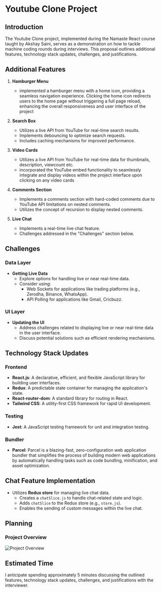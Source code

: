 # Youtube Clone Project

## Introduction

The Youtube Clone project, implemented during the Namaste React course taught by Akshay Saini, serves as a demonstration on how to tackle machine coding rounds during interviews. This proposal outlines additional features, technology stack updates, challenges, and justifications.

## Additional Features

1. **Hamburger Menu**

   - implemented a hamburger menu with a home icon, providing a seamless navigation experience. Clicking the home icon redirects users to the home page without triggering a full page reload, enhancing the overall responsiveness and user interface of the project

2. **Search Box**

   - Utilizes a live API from YouTube for real-time search results.
   - Implements debouncing to optimize search requests.
   - Includes caching mechanisms for improved performance.

3. **Video Cards**

   - Utilizes a live API from YouTube for real-time data for thumbnails, description, viewcount etc.
   - incorporated the YouTube embed functionality to seamlessly integrate and display videos within the project interface upon clicking on any video cards

4. **Comments Section**

   - Implements a comments section with hard-coded comments due to YouTube API limitations on nested comments.
   - Utilizes the concept of recursion to display nested comments.

5. **Live Chat**
   - Implements a real-time live chat feature.
   - Challenges addressed in the "Challenges" section below.

## Challenges

### Data Layer

- **Getting Live Data**
  - Explore options for handling live or near real-time data.
  - Consider using:
    - Web Sockets for applications like trading platforms (e.g., Zerodha, Binance, WhatsApp).
    - API Polling for applications like Gmail, Cricbuzz.

### UI Layer

- **Updating the UI**
  - Address challenges related to displaying live or near real-time data in the user interface.
  - Discuss potential solutions such as efficient rendering mechanisms.

## Technology Stack Updates

### Frontend

- **React.js**: A declarative, efficient, and flexible JavaScript library for building user interfaces.
- **Redux**: A predictable state container for managing the application's state.
- **React-router-dom**: A standard library for routing in React.
- **Tailwind CSS**: A utility-first CSS framework for rapid UI development.

### Testing

- **Jest**: A JavaScript testing framework for unit and integration testing.

### Bundler

- **Parcel**: Parcel is a blazing-fast, zero-configuration web application bundler that simplifies the process of building modern web applications by automatically handling tasks such as code bundling, minification, and asset optimization.

## Chat Feature Implementation

- Utilizes **Redux store** for managing live chat data.
  - Creates a `chatSlice.js` to handle chat-related state and logic.
  - Adds `chatSlice` to the Redux store (e.g., `store.js`).
  - Enables the sending of custom messages within the live chat.

## Planning

### Project Overview

![Project Overview](src/images/planning.png)

## Estimated Time

I anticipate spending approximately 5 minutes discussing the outlined features, technology stack updates, challenges, and justifications with the interviewer.